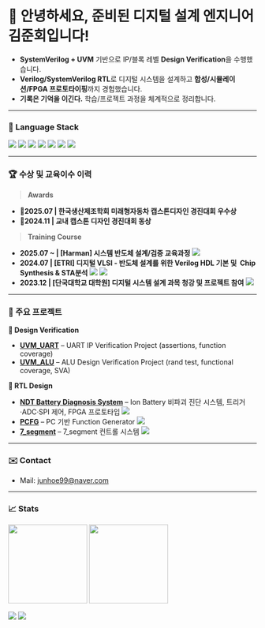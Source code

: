 <!-- 배너/소개 -->
<h1 align="left">👋 안녕하세요, 준비된 디지털 설계 엔지니어 김준회입니다!</h1>

- **SystemVerilog + UVM** 기반으로 IP/블록 레벨 **Design Verification**을 수행했습니다.
- **Verilog/SystemVerilog RTL**로 디지털 시스템을 설계하고 **합성/시뮬레이션/FPGA 프로토타이핑**까지 경험했습니다.
- **기록은 기억을 이긴다.** 학습/프로젝트 과정을 체계적으로 정리합니다.

---


### 🧰 Language Stack
>
<p>
  <img src="https://img.shields.io/badge/SystemVerilog-8A2BE2" />
  <img src="https://img.shields.io/badge/UVM-8A2BE2" />
  <img src="https://img.shields.io/badge/Verilog-8A2BE2" />
  <img src="https://img.shields.io/badge/Vivado-FFCC00" />
  <img src="https://img.shields.io/badge/Python-3776AB?logo=python&logoColor=white" />
  <img src="https://img.shields.io/badge/C-00599C?logo=c&logoColor=white" /> 
  <img src="https://img.shields.io/badge/Linux-000000?logo=linux&logoColor=white" />
</p>

---

### 🏆 수상 및 교육이수 이력
> **Awards**
- **🏅2025.07 | 한국생산제조학회 미래형자동차 캡스톤디자인 경진대회 우수상**  
- **🏅2024.11  | 교내 캡스톤 디자인 경진대회 동상** 

> **Training Course**
- **2025.07 ~ | [Harman] 시스템 반도체 설계/검증 교육과정**
  <img src="https://img.shields.io/badge/Harman-DV%20Bootcamp-green" />
- **2024.07   | [ETRI] 디지털 VLSI - 반도체 설계를 위한 Verilog HDL 기본 및  Chip Synthesis & STA분석**
  <img src="https://img.shields.io/badge/Synopsys-DC%20Tool-purple" />  <img src="https://img.shields.io/badge/Cadence-Xcelium%20Tool-purple" />
- **2023.12   | [단국대학교 대학원] 디지털 시스템 설계 과목 청강 및 프로젝트 참여**   <img src="https://img.shields.io/badge/Capstone-최우수상-blue" />

---

### 📌 주요 프로젝트
**📖 Design Verification**  
- **[UVM_UART](https://github.com/junhoe99/UVM_UART)** – UART IP Verification Project (assertions, function coverage)  
- **[UVM_ALU](https://github.com/junhoe99/UVM_ALU)** – ALU Design Verification Project (rand test, functional coverage, SVA)

**📖 RTL Design**  
- **[NDT Battery Diagnosis System](https://github.com/junhoe99/9_dac_adc_triggered_read_JH)** – Ion Battery 비파괴 진단 시스템, 트리거·ADC·SPI 제어, FPGA 프로토타입  <img src="https://img.shields.io/badge/Verilog-8A2BE2" />
- **[PCFG](https://github.com/junhoe99/project_PCFG)** – PC 기반 Function Generator <img src="https://img.shields.io/badge/VHDL-8A2BEE" />
- **[7_segment](https://github.com/junhoe99/7_segment)** – 7_segment 컨트롤 시스템 <img src="https://img.shields.io/badge/Verilog-8A2BE2" />

---

### ✉️ Contact
- Mail: junhoe99@naver.com 
---

### 📈 Stats
<p>
  <img height="160" src="https://github-readme-stats.vercel.app/api?username=junhoe99&show_icons=true&rank_icon=github" />
  <img height="160" src="https://github-readme-stats.vercel.app/api/top-langs/?username=junhoe99&layout=compact" />
</p>

<!-- 방문자/트로피(선택) -->
<p>
  <img src="https://komarev.com/ghpvc/?username=junhoe99&label=Profile%20Views" />
  <img src="https://github-profile-trophy.vercel.app/?username=junhoe99&theme=flat&column=6" />
</p>
